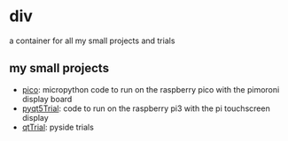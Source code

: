 # div

a container for all my small projects and trials

## my small projects

* [pico](pico/): micropython code to run on the raspberry pico with the pimoroni display board
* [pyqt5Trial](pyqt5Trial/): code to run on the raspberry pi3 with the pi touchscreen display
* [qtTrial](qtTrial/): pyside trials
